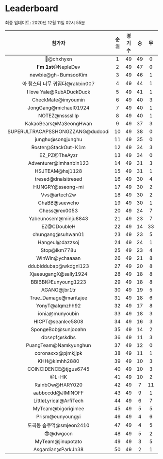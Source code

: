 # Leaderboard
최종 업데이트: 2020년 12월 11일 02시 55분




| 참가자 | 순위 | 경기수 | 승 | 무 | 패 | 승점 |
|:---:|:---:|:---:|:---:|:---:|:---:|:---:|
| 👑@chxhyxn | 1 | 49 | 49 | 0 | 0 | 147 |
| **I'm 1st**@NepleDev | 2 | 49 | 47 | 0 | 2 | 141 |
| newbie@gh-BumsooKim | 3 | 49 | 46 | 1 | 2 | 139 |
| 아 햄스터 너무 귀엽다@rakbin007 | 4 | 49 | 44 | 1 | 4 | 133 |
| I love Yale@RubADuckDuck | 5 | 49 | 41 | 1 | 7 | 124 |
| CheckMate@imyoumin | 6 | 49 | 40 | 3 | 6 | 123 |
| JongGang@michael01924 | 7 | 49 | 40 | 1 | 8 | 121 |
| NOTEZ@nsssslllp | 8 | 49 | 40 | 1 | 8 | 121 |
| KakaoBears@MaSeongHwan | 9 | 49 | 37 | 3 | 9 | 114 |
| SUPERULTRACAPSSHONGZZANG@dudcodi | 10 | 49 | 38 | 0 | 11 | 114 |
| junghu@songjunghu | 11 | 49 | 35 | 0 | 14 | 105 |
| Roster@StackOut-K1m | 12 | 49 | 34 | 3 | 12 | 105 |
| EZ_PZ@TheAyzr | 13 | 49 | 34 | 0 | 15 | 102 |
| Adventurer@Imhanbin123 | 14 | 49 | 31 | 3 | 15 | 96 |
| HSJTEAM@hsj1128 | 15 | 49 | 31 | 1 | 17 | 94 |
| tresed@dnalsitresed | 16 | 49 | 30 | 4 | 15 | 94 |
| HUNGRY@sseong-mi | 17 | 49 | 30 | 2 | 17 | 92 |
| Vvs@artech2w | 18 | 49 | 30 | 2 | 17 | 92 |
| ChaBB@suewcho | 19 | 49 | 30 | 1 | 18 | 91 |
| Chess@rex0053 | 20 | 49 | 24 | 7 | 18 | 79 |
| Yabeunosem@minju8843 | 21 | 49 | 23 | 7 | 19 | 76 |
| EZ@CDoubleH | 22 | 49 | 14 | 33 | 2 | 75 |
| chungang@suhwan01 | 23 | 49 | 23 | 5 | 21 | 74 |
| Hangeul@dazzsoj | 24 | 49 | 24 | 1 | 24 | 73 |
| Stop@lkm778u | 25 | 49 | 23 | 4 | 22 | 73 |
| WinWin@ychaaaan | 26 | 49 | 21 | 8 | 20 | 71 |
| ddubiddubap@wkdgnl123 | 27 | 49 | 20 | 8 | 21 | 68 |
| XjaesugangX@sally1924 | 28 | 49 | 18 | 8 | 23 | 62 |
| BBIBBI@Eunyoung1223 | 29 | 49 | 18 | 8 | 23 | 62 |
| AGANG@jbr1tr | 30 | 49 | 19 | 5 | 25 | 62 |
| True_Damage@maritajee | 31 | 49 | 18 | 6 | 25 | 60 |
| YonyT@alqmzhh92 | 32 | 49 | 17 | 8 | 24 | 59 |
| ionia@munyoubin | 33 | 49 | 18 | 3 | 28 | 57 |
| HICPT@seanlee5808 | 34 | 49 | 16 | 3 | 30 | 51 |
| SpongeBob@sunjooahn | 35 | 49 | 14 | 2 | 33 | 44 |
| dbsepf@skdbs | 36 | 49 | 11 | 3 | 35 | 36 |
| PuangTeam@Namkyunghun | 37 | 49 | 12 | 0 | 37 | 36 |
| coronaxxx@pjmkjjpk | 38 | 49 | 11 | 1 | 37 | 34 |
| KHH@kimhh2880 | 39 | 49 | 10 | 3 | 36 | 33 |
| COINCIDENCE@tjgus6745 | 40 | 49 | 10 | 3 | 36 | 33 |
| @L-HK | 41 | 49 | 10 | 2 | 37 | 32 |
| RainbOw@HARY020 | 42 | 49 | 7 | 11 | 31 | 32 |
| aabbccdd@JIMINOFF | 43 | 49 | 9 | 1 | 39 | 28 |
| LittleLyrical@ArfiTech | 44 | 49 | 6 | 7 | 36 | 25 |
| MyTeam@bigoriginlee | 45 | 49 | 5 | 5 | 39 | 20 |
| Prism@eunyoungyi | 46 | 49 | 4 | 6 | 39 | 18 |
| 도곡동 솜주먹@smjeon2410 | 47 | 49 | 4 | 5 | 40 | 17 |
| 😎@dwgoon | 48 | 49 | 5 | 2 | 42 | 17 |
| MyTeam@jinupotato | 49 | 49 | 3 | 5 | 41 | 14 |
| Asgardian@ParkJh38 | 50 | 49 | 2 | 1 | 46 | 7 |
